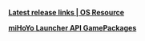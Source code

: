 **[ Latest release links | OS Resource ](https://hkrpg-launcher-static.hoyoverse.com/hkrpg_global/mdk/launcher/api/resource?channel_id=1&key=vplOVX8Vn7cwG8yb&launcher_id=35&sub_channel_id=1)**

**[miHoYo Launcher API GamePackages](https://sg-hyp-api.hoyoverse.com/hyp/hyp-connect/api/getGamePackages?game_ids%5B%5D=4ziysqXOQ8&launcher_id=VYTpXlbWo8)**
